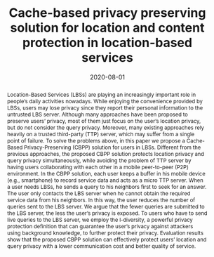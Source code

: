 ---
title: "Cache-based privacy preserving solution for location and content protection in location-based services"
abstract: "Location-Based Services (LBSs) are playing an increasingly important role in people’s daily activities nowadays. While enjoying the convenience provided by LBSs, users may lose privacy since they report their personal information to the untrusted LBS server. Although many approaches have been proposed to preserve users’ privacy, most of them just focus on the user’s location privacy, but do not consider the query privacy. Moreover, many existing approaches rely heavily on a trusted third-party (TTP) server, which may suffer from a single point of failure. To solve the problems above, in this paper we propose a Cache-Based Privacy-Preserving (CBPP) solution for users in LBSs. Different from the previous approaches, the proposed CBPP solution protects location privacy and query privacy simultaneously, while avoiding the problem of TTP server by having users collaborating with each other in a mobile peer-to-peer (P2P) environment. In the CBPP solution, each user keeps a buffer in his mobile device (e.g., smartphone) to record service data and acts as a micro TTP server. When a user needs LBSs, he sends a query to his neighbors first to seek for an answer. The user only contacts the LBS server when he cannot obtain the required service data from his neighbors. In this way, the user reduces the number of queries sent to the LBS server. We argue that the fewer queries are submitted to the LBS server, the less the user’s privacy is exposed. To users who have to send live queries to the LBS server, we employ the l-diversity, a powerful privacy protection definition that can guarantee the user’s privacy against attackers using background knowledge, to further protect their privacy. Evaluation results show that the proposed CBPP solution can effectively protect users’ location and query privacy with a lower communication cost and better quality of service."
collection: publications
permalink: /publication/cui2020cache
date: 2020-08-01
venue: 'IEEE Access'
paperurl: '/files/pdf/papers/cui2020cache.pdf'
link: 'https://doi.org/10.3390/s20164651'
citation: 'Yuanbo Cui, Fei Gao, Wenmin Li, Yijie Shi, Hua Zhang, Qiaoyan Wen, Emmanouil Panaousis (2020). &quot;An options approach to cybersecurity investment.&quot; <i>Sensors</i>, 20(16), 4651. <br> 
	<span style="color:#2979ab;">(JCR 2019: 3.275, CiteScore 2019: 5.8)</span>'
---